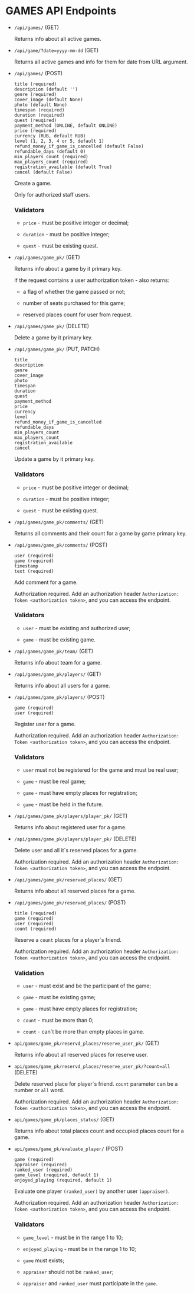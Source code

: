 # GAMES API Endpoints

- ```/api/games/``` (GET)

    Returns info about all active games.

- ```/api/game/?date=yyyy-mm-dd``` (GET)

    Returns all active games and info for them for date from URL argument.

- ```/api/games/``` (POST)

    ```
    title (required)
    description (default '')
    genre (required)
    cover_image (default None)
    photo (default None)
    timespan (required)
    duration (required)
    quest (reuqired)
    payment_method (ONLINE, default ONLINE)
    price (required)
    currency (RUB, default RUB)
    level (1, 2, 3, 4 or 5, default 1)
    refund_money_if_game_is_cancelled (default False)
    refundable_days (default 0)
    min_players_count (required)
    max_players_count (required)
    registration_available (default True)
    cancel (default False)
    ```

    Create a game.

    Only for authorized staff users.

    ### Validators

    - ```price``` - must be positive integer or decimal;

    - ```duration``` - must be positive integer;

    - ```quest``` - must be existing quest.

- ```/api/games/game_pk/``` (GET)

    Returns info about a game by it primary key.

    If the request contains a user authorization token - also returns:

    - a flag of whether the game passed or not;

    - number of seats purchased for this game;
    
    - reserved places count for user from request.

- ```/api/games/game_pk/``` (DELETE)

    Delete a game by it primary key.

- ```/api/games/game_pk/``` (PUT, PATCH)

    ```
    title
    description
    genre
    cover_image
    photo
    timespan
    duration
    quest
    payment_method
    price
    currency
    level
    refund_money_if_game_is_cancelled
    refundable_days
    min_players_count
    max_players_count
    registration_available
    cancel
    ```

    Update a game by it primary key.

    ### Validators

    - ```price``` - must be positive integer or decimal;

    - ```duration``` - must be positive integer;

    - ```quest``` - must be existing quest.

- ```/api/games/game_pk/comments/``` (GET)

    Returns all comments and their count for a game by game primary key.

- ```/api/games/game_pk/comments/``` (POST)

    ```
    user (required)
    game (required)
    timestamp
    text (required)
    ```

    Add comment for a game. 

    Authorization required. Add an authorization header ```Authorization: Token <authorization token>```, and you can 
    access the endpoint.

    ### Validators

    - ```user``` - must be existing and authorized user;

    - ```game``` - must be existing game.

- ```/api/games/game_pk/team/``` (GET)

    Returns info about team for a game.

- ```/api/games/game_pk/players/``` (GET)

    Returns info about all users for a game.

- ```/api/games/game_pk/players/``` (POST)

    ```
    game (required)
    user (required)
    ```

    Register user for a game.

    Authorization required. Add an authorization header ```Authorization: Token <authorization token>```, and you can 
    access the endpoint.

    ### Validators

    - ```user``` must not be registered for the game and must be real user;

    - ```game``` - must be real game;
    
    - ```game``` - must have empty places for registration;

    - ```game``` - must be held in the future.

- ```/api/games/game_pk/players/player_pk/``` (GET)

    Returns info about registered user for a game.

- ```/api/games/game_pk/players/player_pk/``` (DELETE)

    Delete user and all it`s reserved places for a game.

    Authorization required. Add an authorization header ```Authorization: Token <authorization token>```, and you can 
    access the endpoint.

- ```/api/games/game_pk/reserved_places/``` (GET)

    Returns info about all reserved places for a game.

- ```/api/games/game_pk/reserved_places/``` (POST)

    ```
    title (required)
    game (required)
    user (required)
    count (required)
    ```

    Reserve a ```count``` places for a player`s friend.

    Authorization required. Add an authorization header ```Authorization: Token <authorization token>```, and you can 
    access the endpoint.

    ### Validation

    - ```user``` - must exist and be the participant of the game;

    - ```game``` - must be existing game;
    
    - ```game``` - must have empty places for registration;

    - ```count``` - must be more than 0;

    - ```count``` - can`t be more than empty places in game.

- ```api/games/game_pk/reservd_places/reserve_user_pk/``` (GET)

    Returns info about all reserved places for reserve user.   

- ```api/games/game_pk/reservd_places/reserve_user_pk/?count=all``` (DELETE)

    Delete reserved place for player`s friend. ```count``` parameter can be a number or ```all``` word.

    Authorization required. Add an authorization header ```Authorization: Token <authorization token>```, and you can 
    access the endpoint.

- ```api/games/game_pk/places_status/``` (GET)

    Returns info about total places count and occupied places count for a game.

- ```api/games/game_pk/evaluate_player/``` (POST)

    ```
    game (required)
    appraiser (required)
    ranked_user (required)
    game_level (required, default 1)
    enjoyed_playing (required, default 1)
    ```

    Evaluate one player ```(ranked_user)``` by another user ```(appraiser)```.

    Authorization required. Add an authorization header ```Authorization: Token <authorization token>```, and you can 
    access the endpoint.

    ### Validators

    - ```game_level``` - must be in the range 1 to 10;

    - ```enjoyed_playing``` - must be in the range 1 to 10;

    - ```game``` must exists;

    - ```appraiser``` should not be ```ranked_user```;

    - ```appraiser``` and ```ranked_user``` must participate in the ```game```.
